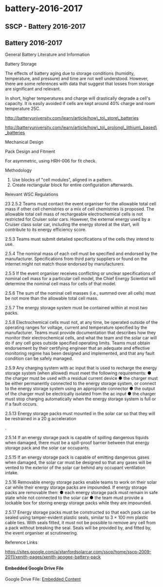 # battery-2016-2017

## SSCP - Battery 2016-2017

## Battery 2016-2017

General Battery Literature and Information

Battery Storage

The effects of battery aging due to storage conditions (humidity, temperature, and pressure) and time are not well understood. However, there are some references with data that suggest that losses from storage are significant and relevant.

In short, higher temperatures and charge will drastically degrade a cell's capacity. It is easily avoided if cells are kept around 40% charge and room temperature 25C.&#x20;

http://batteryuniversity.com/learn/article/how\_to\_store\_batteries

http://batteryuniversity.com/learn/article/how\_to\_prolong\_lithium\_based\_batteries

Mechanical Design

Pack Design and Fitment

For asymmetric, using HRH-006 for fit check.

Methodology&#x20;

1. Use blocks of "cell modules", aligned in a pattern.
2. Create rectangular block for entire configuration afterwards.

Relevant WSC Regulations

23 2.5.2 Teams must contact the event organiser for the allowable total cell mass if other cell chemistries or a mix of cell chemistries is proposed. The allowable total cell mass of rechargeable electrochemical cells is not restricted for Cruiser solar cars. However, the external energy used by a Cruiser class solar car, including the energy stored at the start, will contribute to its energy efficiency score.&#x20;

2.5.3 Teams must submit detailed specifications of the cells they intend to use.&#x20;

2.5.4 The nominal mass of each cell must be specified and endorsed by the manufacturer. Specifications from third party suppliers or found on the internet might not match those endorsed by manufacturers.&#x20;

2.5.5 If the event organiser receives conflicting or unclear specifications of nominal cell mass for a particular cell model, the Chief Energy Scientist will determine the nominal cell mass for cells of that model.&#x20;

2.5.6 The sum of the nominal cell masses (i.e., summed over all cells) must be not more than the allowable total cell mass.&#x20;

2.5.7 The energy storage system must be contained within at most two packs.&#x20;

2.5.8 Electrochemical cells must not, at any time, be operated outside of the operating ranges for voltage, current and temperature specified by the manufacturer. Teams must provide documentation that describes how they monitor their electrochemical cells, and what the team and the solar car will do if any cell goes outside specified operating limits. Teams must obtain endorsement by their certifying engineer that an adequate and effective monitoring regime has been designed and implemented, and that any fault condition can be safely managed.&#x20;

2.5.9 Any charging system with ac input that is used to recharge the energy storage system (when allowed) must meet the following requirements: ● the charger must be used with a residual current device ● the charger must be either permanently connected to the energy storage system, or connect to the energy storage system using an appropriate connector ● the output of the charger must be electrically isolated from the ac input ● the charger must stop charging automatically when the energy storage system is full or if a fault occurs.&#x20;

2.5.13 Energy storage packs must mounted in the solar car so that they will be restrained in a 20 g acceleration

.&#x20;

2.5.14 If an energy storage pack is capable of spilling dangerous liquids when damaged, there must be a spill-proof barrier between that energy storage pack and the solar car occupants.&#x20;

2.5.15 If an energy storage pack is capable of emitting dangerous gases when damaged, the solar car must be designed so that any gases will be vented to the exterior of the solar car behind any occupant ventilation intake.&#x20;

2.5.16 Removable energy storage packs enable teams to work on their solar car while their energy storage packs are impounded. If energy storage packs are removable then: ● each energy storage pack must remain in safe state while not connected to the solar car ● the team must provide a lockable box for storing energy storage packs while they are impounded.&#x20;

2.5.17 Energy storage packs must be constructed so that each pack can be sealed using tamper-evident plastic seals, similar to 3 × 100 mm plastic cable ties. With seals fitted, it must not be possible to remove any cell from a pack without breaking the seal. Seals will be provided by, and fitted by, the event organiser at scrutineering.

Reference Links

https://sites.google.com/a/stanfordsolarcar.com/sscp/home/sscp-2009-2011/xenith-pages/xenith-apogee-battery-pack

#### Embedded Google Drive File

Google Drive File: [Embedded Content](https://drive.google.com/embeddedfolderview?id=1eNWGWZ9DqyJ38A0ukFO4wl94c15g-GeK#list)

